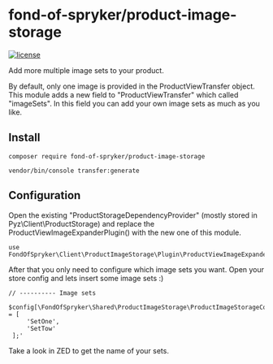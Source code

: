 # fond-of-spryker/product-image-storage
[![license](https://img.shields.io/github/license/mashape/apistatus.svg)](https://packagist.org/packages/fond-of-spryker/google-custom-search)

Add more multiple image sets to your product.

By default, only one image is provided in the ProductViewTransfer object. This module adds a 
new field to "ProductViewTransfer" which called "imageSets". In this field you can add your 
own image sets as much as you like.

## Install

```
composer require fond-of-spryker/product-image-storage
```

```
vendor/bin/console transfer:generate
```

## Configuration

Open the existing "ProductStorageDependencyProvider" (mostly stored in Pyz\Client\ProductStorage) and replace
the ProductViewImageExpanderPlugin() with the new one of this module.

```
use FondOfSpryker\Client\ProductImageStorage\Plugin\ProductViewImageExpanderPlugin;
```

After that you only need to configure which image sets you want. Open your store config 
and lets insert some image sets :)

```
// ---------- Image sets
 $config[\FondOfSpryker\Shared\ProductImageStorage\ProductImageStorageConstants::IMAGES_SET_TO_ADD] = [
     'SetOne',
     'SetTow'
 ];'
```

Take a look in ZED to get the name of your sets.
